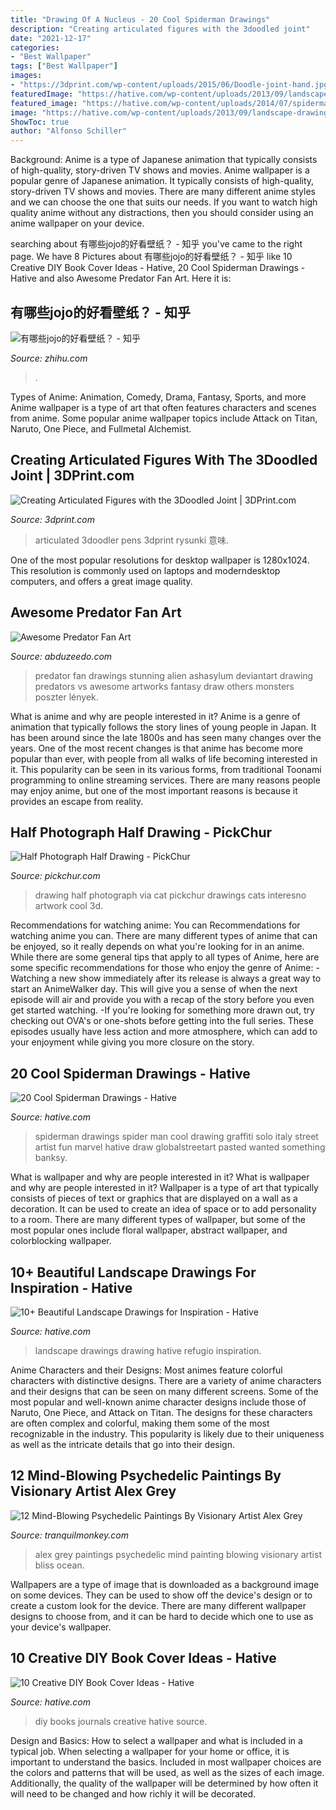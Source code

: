 ```yaml
---
title: "Drawing Of A Nucleus - 20 Cool Spiderman Drawings"
description: "Creating articulated figures with the 3doodled joint"
date: "2021-12-17"
categories:
- "Best Wallpaper"
tags: ["Best Wallpaper"]
images:
- "https://3dprint.com/wp-content/uploads/2015/06/Doodle-joint-hand.jpg"
featuredImage: "https://hative.com/wp-content/uploads/2013/09/landscape-drawings/landscape-drawing-2.jpg"
featured_image: "https://hative.com/wp-content/uploads/2014/07/spiderman-drawings/3-spiderman-drawings.jpg"
image: "https://hative.com/wp-content/uploads/2013/09/landscape-drawings/landscape-drawing-2.jpg"
ShowToc: true
author: "Alfonso Schiller"
---
```



Background: Anime is a type of Japanese animation that typically consists of high-quality, story-driven TV shows and movies.
Anime wallpaper is a popular genre of Japanese animation. It typically consists of high-quality, story-driven TV shows and movies. There are many different anime styles and we can choose the one that suits our needs. If you want to watch high quality anime without any distractions, then you should consider using an anime wallpaper on your device.

	

		
searching about 有哪些jojo的好看壁纸？ - 知乎 you've came to the right page. We have 8 Pictures about 有哪些jojo的好看壁纸？ - 知乎 like 10 Creative DIY Book Cover Ideas - Hative, 20 Cool Spiderman Drawings - Hative and also Awesome Predator Fan Art. Here it is:
		
    
## 有哪些jojo的好看壁纸？ - 知乎

<img loading=lazy src="https://pic2.zhimg.com/v2-602ef96c74ac367aaa6fca3360ecec6f_r.jpg" onerror="this.onerror=null;this.src='https://tse1.mm.bing.net/th?id=OIP.5DuiXorU3HRevCMBQdtpogHaNK&amp;pid=15.1';" alt="有哪些jojo的好看壁纸？ - 知乎">

_Source: zhihu.com_

>. 

	

Types of Anime: Animation, Comedy, Drama, Fantasy, Sports, and more
Anime wallpaper is a type of art that often features characters and scenes from anime. Some popular anime wallpaper topics include Attack on Titan, Naruto, One Piece, and Fullmetal Alchemist.

    
## Creating Articulated Figures With The 3Doodled Joint | 3DPrint.com

<img loading=lazy src="https://3dprint.com/wp-content/uploads/2015/06/Doodle-joint-hand.jpg" onerror="this.onerror=null;this.src='https://tse3.mm.bing.net/th?id=OIP.N5lhkIkX3NigiRhUMeF_vwHaJ4&amp;pid=15.1';" alt="Creating Articulated Figures with the 3Doodled Joint | 3DPrint.com">

_Source: 3dprint.com_

>articulated 3doodler pens 3dprint rysunki 意味. 

	

One of the most popular resolutions for desktop wallpaper is 1280x1024. This resolution is commonly used on laptops and moderndesktop computers, and offers a great image quality.

    
## Awesome Predator Fan Art

<img loading=lazy src="http://imgs.abduzeedo.com/files/articles/predator/15.jpg" onerror="this.onerror=null;this.src='https://tse4.mm.bing.net/th?id=OIP.bAoAbcPJjmvX8-I2iV_GrQHaLZ&amp;pid=15.1';" alt="Awesome Predator Fan Art">

_Source: abduzeedo.com_

>predator fan drawings stunning alien ashasylum deviantart drawing predators vs awesome artworks fantasy draw others monsters poszter lények. 

	

What is anime and why are people interested in it?
Anime is a genre of animation that typically follows the story lines of young people in Japan. It has been around since the late 1800s and has seen many changes over the years. One of the most recent changes is that anime has become more popular than ever, with people from all walks of life becoming interested in it. This popularity can be seen in its various forms, from traditional Toonami programming to online streaming services. There are many reasons people may enjoy anime, but one of the most important reasons is because it provides an escape from reality.

    
## Half Photograph Half Drawing - PickChur

<img loading=lazy src="http://www.pickchur.com/wp-content/uploads/2010/05/cat2.jpg" onerror="this.onerror=null;this.src='https://tse1.mm.bing.net/th?id=OIP.ucZBogb4xZXv6sUlZpKAzQHaKd&amp;pid=15.1';" alt="Half Photograph Half Drawing - PickChur">

_Source: pickchur.com_

>drawing half photograph via cat pickchur drawings cats interesno artwork cool 3d. 

	

Recommendations for watching anime: You can
Recommendations for watching anime you can. There are many different types of anime that can be enjoyed, so it really depends on what you're looking for in an anime. While there are some general tips that apply to all types of Anime, here are some specific recommendations for those who enjoy the genre of Anime: 
-Watching a new show immediately after its release is always a great way to start an AnimeWalker day. This will give you a sense of when the next episode will air and provide you with a recap of the story before you even get started watching. 
-If you're looking for something more drawn out, try checking out OVA's or one-shots before getting into the full series. These episodes usually have less action and more atmosphere, which can add to your enjoyment while giving you more closure on the story.

    
## 20 Cool Spiderman Drawings - Hative

<img loading=lazy src="https://hative.com/wp-content/uploads/2014/07/spiderman-drawings/3-spiderman-drawings.jpg" onerror="this.onerror=null;this.src='https://tse1.mm.bing.net/th?id=OIP.7RI0wOBJuNjRfjGsiVAqeAHaJ7&amp;pid=15.1';" alt="20 Cool Spiderman Drawings - Hative">

_Source: hative.com_

>spiderman drawings spider man cool drawing graffiti solo italy street artist fun marvel hative draw globalstreetart pasted wanted something banksy. 

	

What is wallpaper and why are people interested in it?
What is wallpaper and why are people interested in it?
Wallpaper is a type of art that typically consists of pieces of text or graphics that are displayed on a wall as a decoration. It can be used to create an idea of space or to add personality to a room. There are many different types of wallpaper, but some of the most popular ones include floral wallpaper, abstract wallpaper, and colorblocking wallpaper.

    
## 10+ Beautiful Landscape Drawings For Inspiration - Hative

<img loading=lazy src="https://hative.com/wp-content/uploads/2013/09/landscape-drawings/landscape-drawing-2.jpg" onerror="this.onerror=null;this.src='https://tse3.mm.bing.net/th?id=OIP.0Nq5IF4_v3t8Hy_p0b0a2AHaKg&amp;pid=15.1';" alt="10+ Beautiful Landscape Drawings for Inspiration - Hative">

_Source: hative.com_

>landscape drawings drawing hative refugio inspiration. 

	

Anime Characters and their Designs: Most animes feature colorful characters with distinctive designs.
There are a variety of anime characters and their designs that can be seen on many different screens. Some of the most popular and well-known anime character designs include those of Naruto, One Piece, and Attack on Titan. The designs for these characters are often complex and colorful, making them some of the most recognizable in the industry. This popularity is likely due to their uniqueness as well as the intricate details that go into their design.

    
## 12 Mind-Blowing Psychedelic Paintings By Visionary Artist Alex Grey

<img loading=lazy src="https://tranquilmonkey.com/wp-content/uploads/2014/03/alex_grey_painting_4.jpg" onerror="this.onerror=null;this.src='https://tse1.mm.bing.net/th?id=OIP.74tD5V1SDPhXlwbuKq2FgwHaJ9&amp;pid=15.1';" alt="12 Mind-Blowing Psychedelic Paintings By Visionary Artist Alex Grey">

_Source: tranquilmonkey.com_

>alex grey paintings psychedelic mind painting blowing visionary artist bliss ocean. 

	

Wallpapers are a type of image that is downloaded as a background image on some devices. They can be used to show off the device's design or to create a custom look for the device. There are many different wallpaper designs to choose from, and it can be hard to decide which one to use as your device's wallpaper.

    
## 10 Creative DIY Book Cover Ideas - Hative

<img loading=lazy src="https://hative.com/wp-content/uploads/2014/09/diy-book-cover-ideas/4-old-books-make-great-journals.jpg" onerror="this.onerror=null;this.src='https://tse1.mm.bing.net/th?id=OIP.eWOE_esJZnOiewwDMmULugHaJ4&amp;pid=15.1';" alt="10 Creative DIY Book Cover Ideas - Hative">

_Source: hative.com_

>diy books journals creative hative source. 

	

Design and Basics: How to select a wallpaper and what is included in a typical job.
When selecting a wallpaper for your home or office, it is important to understand the basics. Included in most wallpaper choices are the colors and patterns that will be used, as well as the sizes of each image. Additionally, the quality of the wallpaper will be determined by how often it will need to be changed and how richly it will be decorated.

